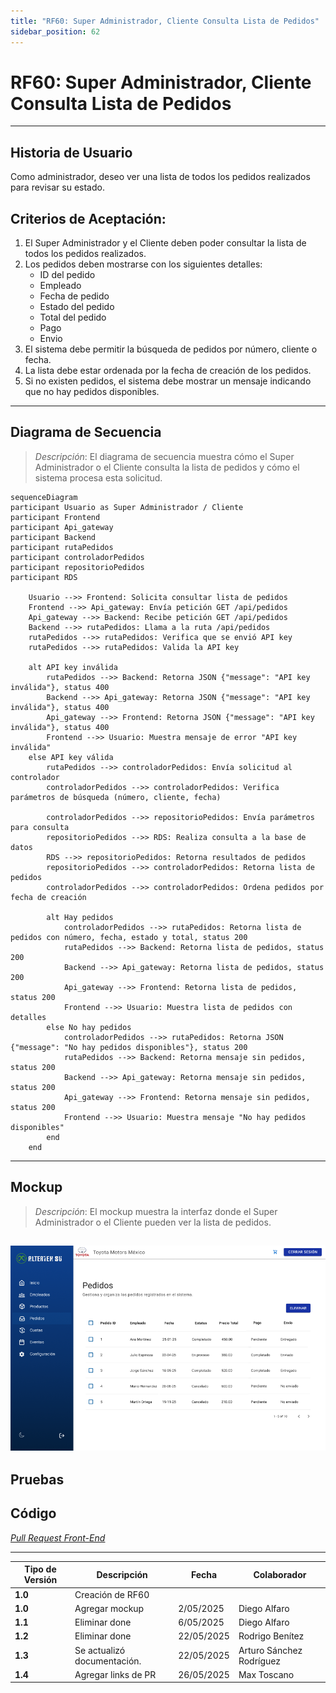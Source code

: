 ```yaml
---
title: "RF60: Super Administrador, Cliente Consulta Lista de Pedidos"
sidebar_position: 62
---
```


# RF60: Super Administrador, Cliente Consulta Lista de Pedidos

---

## Historia de Usuario

Como administrador, deseo ver una lista de todos los pedidos realizados para revisar su estado.

## **Criterios de Aceptación:**

1. El Super Administrador y el Cliente deben poder consultar la lista de todos los pedidos realizados.
2. Los pedidos deben mostrarse con los siguientes detalles:
   - ID del pedido
   - Empleado
   - Fecha de pedido
   - Estado del pedido
   - Total del pedido
   - Pago
   - Envio
3. El sistema debe permitir la búsqueda de pedidos por número, cliente o fecha.
4. La lista debe estar ordenada por la fecha de creación de los pedidos.
5. Si no existen pedidos, el sistema debe mostrar un mensaje indicando que no hay pedidos disponibles.

---

## **Diagrama de Secuencia**

> _Descripción_: El diagrama de secuencia muestra cómo el Super Administrador o el Cliente consulta la lista de pedidos y cómo el sistema procesa esta solicitud.

```mermaid
sequenceDiagram
participant Usuario as Super Administrador / Cliente
participant Frontend
participant Api_gateway
participant Backend
participant rutaPedidos
participant controladorPedidos
participant repositorioPedidos
participant RDS

    Usuario -->> Frontend: Solicita consultar lista de pedidos
    Frontend -->> Api_gateway: Envía petición GET /api/pedidos
    Api_gateway -->> Backend: Recibe petición GET /api/pedidos
    Backend -->> rutaPedidos: Llama a la ruta /api/pedidos
    rutaPedidos -->> rutaPedidos: Verifica que se envió API key
    rutaPedidos -->> rutaPedidos: Valida la API key

    alt API key inválida
        rutaPedidos -->> Backend: Retorna JSON {"message": "API key inválida"}, status 400
        Backend -->> Api_gateway: Retorna JSON {"message": "API key inválida"}, status 400
        Api_gateway -->> Frontend: Retorna JSON {"message": "API key inválida"}, status 400
        Frontend -->> Usuario: Muestra mensaje de error "API key inválida"
    else API key válida
        rutaPedidos -->> controladorPedidos: Envía solicitud al controlador
        controladorPedidos -->> controladorPedidos: Verifica parámetros de búsqueda (número, cliente, fecha)

        controladorPedidos -->> repositorioPedidos: Envía parámetros para consulta
        repositorioPedidos -->> RDS: Realiza consulta a la base de datos
        RDS -->> repositorioPedidos: Retorna resultados de pedidos
        repositorioPedidos -->> controladorPedidos: Retorna lista de pedidos
        controladorPedidos -->> controladorPedidos: Ordena pedidos por fecha de creación

        alt Hay pedidos
            controladorPedidos -->> rutaPedidos: Retorna lista de pedidos con número, fecha, estado y total, status 200
            rutaPedidos -->> Backend: Retorna lista de pedidos, status 200
            Backend -->> Api_gateway: Retorna lista de pedidos, status 200
            Api_gateway -->> Frontend: Retorna lista de pedidos, status 200
            Frontend -->> Usuario: Muestra lista de pedidos con detalles
        else No hay pedidos
            controladorPedidos -->> rutaPedidos: Retorna JSON {"message": "No hay pedidos disponibles"}, status 200
            rutaPedidos -->> Backend: Retorna mensaje sin pedidos, status 200
            Backend -->> Api_gateway: Retorna mensaje sin pedidos, status 200
            Api_gateway -->> Frontend: Retorna mensaje sin pedidos, status 200
            Frontend -->> Usuario: Muestra mensaje "No hay pedidos disponibles"
        end
    end
```

---

## **Mockup**

> _Descripción_: El mockup muestra la interfaz donde el Super Administrador o el Cliente pueden ver la lista de pedidos.

## ![alt text](imagenes/RF60.png)

## Pruebas

## **Código**

_<u>[Pull Request Front-End](https://github.com/CodeAnd-Co/Frontend-Text-Lines/pull/38)</u>_

---

| **Tipo de Versión** | **Descripción**             | **Fecha**  | **Colaborador**          |
| ------------------- | --------------------------- | ---------- | ------------------------ |
| **1.0**             | Creación de RF60            |            |                          |
| **1.0**             | Agregar mockup              | 2/05/2025  | Diego Alfaro             |
| **1.1**             | Eliminar done               | 6/05/2025  | Diego Alfaro             |
| **1.2**             | Eliminar done               | 22/05/2025 | Rodrigo Benítez          |
| **1.3**             | Se actualizó documentación. | 22/05/2025 | Arturo Sánchez Rodríguez |
| **1.4**             | Agregar links de PR         | 26/05/2025 | Max Toscano              |
